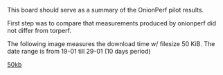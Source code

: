 This board should serve as a summary of the OnionPerf pilot results.

First step was to compare that measurements produced by onionperf did not differ from torperf.

The following image measures the download time w/ filesize 50 KiB. The date range is from 19-01 till 29-01 (10 days period)

[50kb](https://github.com/hiromipaw/onionperf-notebook/raw/master/onionperf-50.png)
